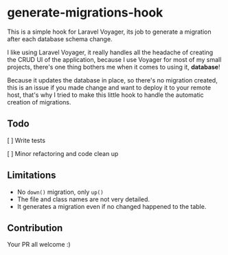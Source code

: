 # generate-migrations-hook

This is a simple hook for Laravel Voyager, its job to generate a migration after each database schema change.

I like using Laravel Voyager, it really handles all the headache of creating the CRUD UI of the application,
because I use Voyager for most of my small projects, there's one thing bothers me when it comes to using it, **database**!

Because it updates the database in place, so there's no migration created, this is an issue if you made change and want to deploy it to your remote host, that's why I tried to make this little hook to handle the automatic creation of migrations.

## Todo
[ ] Write tests

[ ] Minor refactoring and code clean up

## Limitations
- No `down()` migration, only `up()`
- The file and class names are not very detailed.
- It generates a migration even if no changed happened to the table.

## Contribution

Your PR all welcome :)